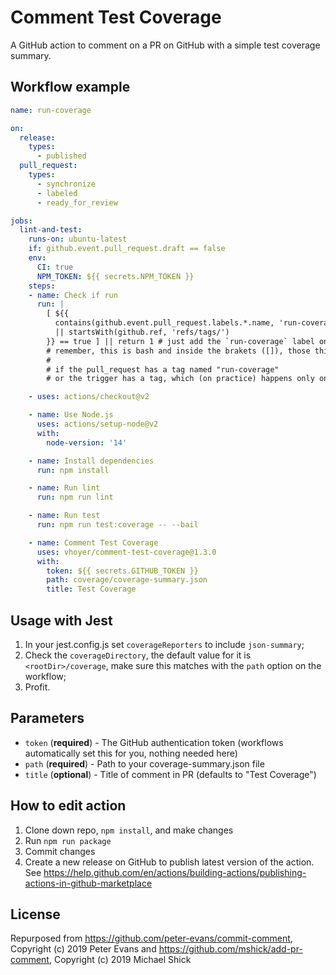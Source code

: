 # Comment Test Coverage

A GitHub action to comment on a PR on GitHub with a simple test coverage summary.

## Workflow example

```yml
name: run-coverage

on:
  release:
    types:
      - published
  pull_request:
    types:
      - synchronize
      - labeled
      - ready_for_review

jobs:
  lint-and-test:
    runs-on: ubuntu-latest
    if: github.event.pull_request.draft == false
    env:
      CI: true
      NPM_TOKEN: ${{ secrets.NPM_TOKEN }}
    steps:
    - name: Check if run
      run: |
        [ ${{
          contains(github.event.pull_request.labels.*.name, 'run-coverage')
          || startsWith(github.ref, 'refs/tags/')
        }} == true ] || return 1 # just add the `run-coverage` label on your PR and you are good to go
        # remember, this is bash and inside the brakets ([]), those things are strings not booleans.
        #
        # if the pull_request has a tag named "run-coverage"
        # or the trigger has a tag, which (on practice) happens only on prod deploy

    - uses: actions/checkout@v2

    - name: Use Node.js
      uses: actions/setup-node@v2
      with:
        node-version: '14'

    - name: Install dependencies
      run: npm install

    - name: Run lint
      run: npm run lint

    - name: Run test
      run: npm run test:coverage -- --bail

    - name: Comment Test Coverage
      uses: vhoyer/comment-test-coverage@1.3.0
      with:
        token: ${{ secrets.GITHUB_TOKEN }}
        path: coverage/coverage-summary.json
        title: Test Coverage
```

## Usage with Jest

1. In your jest.config.js set `coverageReporters` to include `json-summary`;
2. Check the `coverageDirectory`, the default value for it is `<rootDir>/coverage`, make sure this matches with the `path` option on the workflow;
3. Profit.

## Parameters

- `token` (**required**) - The GitHub authentication token (workflows automatically set this for you, nothing needed here)
- `path` (**required**) - Path to your coverage-summary.json file
- `title` (**optional**) - Title of comment in PR (defaults to "Test Coverage")

## How to edit action

1. Clone down repo, `npm install`, and make changes
2. Run `npm run package`
3. Commit changes
4. Create a new release on GitHub to publish latest version of the action. See https://help.github.com/en/actions/building-actions/publishing-actions-in-github-marketplace

## License

Repurposed from https://github.com/peter-evans/commit-comment, Copyright (c) 2019 Peter Evans and https://github.com/mshick/add-pr-comment, Copyright (c) 2019 Michael Shick
